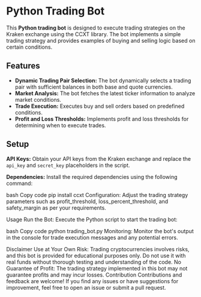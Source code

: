 # **Python Trading Bot**

This **Python trading bot** is designed to execute trading strategies on the Kraken exchange using the CCXT library. The bot implements a simple trading strategy and provides examples of buying and selling logic based on certain conditions.

## **Features**

- **Dynamic Trading Pair Selection:** The bot dynamically selects a trading pair with sufficient balances in both base and quote currencies.
- **Market Analysis:** The bot fetches the latest ticker information to analyze market conditions.
- **Trade Execution:** Executes buy and sell orders based on predefined conditions.
- **Profit and Loss Thresholds:** Implements profit and loss thresholds for determining when to execute trades.

## **Setup**

**API Keys:** Obtain your API keys from the Kraken exchange and replace the `api_key` and `secret_key` placeholders in the script.

**Dependencies:** Install the required dependencies using the following command:

bash
Copy code
pip install ccxt
Configuration: Adjust the trading strategy parameters such as profit_threshold, loss_percent_threshold, and safety_margin as per your requirements.

Usage
Run the Bot: Execute the Python script to start the trading bot:

bash
Copy code
python trading_bot.py
Monitoring: Monitor the bot's output in the console for trade execution messages and any potential errors.

Disclaimer
Use at Your Own Risk: Trading cryptocurrencies involves risks, and this bot is provided for educational purposes only. Do not use it with real funds without thorough testing and understanding of the code.
No Guarantee of Profit: The trading strategy implemented in this bot may not guarantee profits and may incur losses.
Contribution
Contributions and feedback are welcome! If you find any issues or have suggestions for improvement, feel free to open an issue or submit a pull request.
